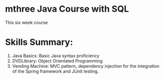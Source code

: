 # mthree Java Course with SQL 
This six week course 

# Skills Summary:

1. Java Basics: Basic Java syntax proficiency
2. DVDLibrary: Object Orientated Programming
3. Vending Machine: MVC pattern, dependency injection for the integration of the Spring framework and JUnit testing. 
